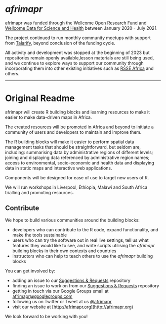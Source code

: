 # _afrimapr_



afrimapr was funded through the [Wellcome Open Research Fund](https://wellcome.ac.uk/funding/schemes/open-research-fund) and [Wellcome Data for Science and Health](https://wellcome.org/what-we-do/data-science-and-health-trustworthy-data-science) between January 2020 - July 2021.

The project continued to run monthly community meetups with support from [Talarify](https://talarify.co.za), beyond conclusion of the funding cycle.

All activity and development was stopped at the beginning of 2023 but repositories remain openly available,lesson materials are still being used, and we continue to explore ways to support our community through incorporating them into other existing initiatives such as [RSSE Africa](https://rsse.africa) and others.

----

# Original Readme

afrimapr will create R building blocks and learning resources to make it easier to make data-driven maps in Africa.

The created resources will be promoted in Africa and beyond to initiate a community of users and developers to maintain and improve them.

The R building blocks will make it easier to perform spatial data management tasks that should be straightforward, but seldom are, including: summarising data by administrative regions of different levels; joining and displaying data referenced by administrative region names; access to environmental, socio-economic and health data and displaying data in static maps and interactive web applications.

Components will be designed for ease of use to target new users of R.

We will run workshops in Liverpool, Ethiopia, Malawi and South Africa trialling and promoting resources.

## Contribute

We hope to build various communities around the building blocks:

- developers who can contribute to the R code, expand functionality, and make the tools sustainable 
- users who can try the software out in real live settings, tell us what features they would like to see, and write scripts utilising the _afrimapr_ building blocks in their own contexts and countries
- instructors who can help to teach others to use the _afrimapr_ building blocks
 
You can get involved by:

- adding an issue to our [Suggestions & Requests](https://github.com/afrimapr/suggestions_and_requests) repository
- finding an issue to work on from our [Suggestions & Requests](https://github.com/afrimapr/suggestions_and_requests) repository
- getting in touch via our Google Groups email at [afrimapr@googlegroups.com](afrimapr@googlegroups.com)
- following us on Twitter or Tweet at us [@afrimapr](https://twitter.com/afrimapr)
- visit our website at [http://afrimapr.org](http://afrimapr.org)

We look forward to be working with you! 
